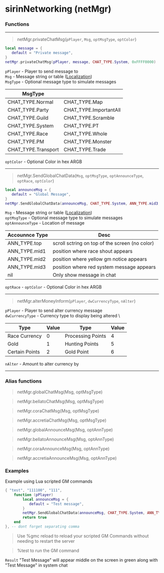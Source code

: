 # sirinNetworking (netMgr)
### Functions
 
 ---

> netMgr.privateChatMsg(`pPlayer`, `Msg`, `optMsgType`, `optColor`)

 ```lua
local message = { 
	default = "Private message",
}
netMgr.privateChatMsg(pPlayer, message, CHAT_TYPE.System, 0xFFFF0000)

```
`pPlayer` - Player to send message to \
`Msg` - Message string or table ([Localization](scriptlocal.md)) \
`MsgType` - Optional message type to simulate messages

| MsgType | |
|--|--|
|CHAT_TYPE.Normal|CHAT_TYPE.Map|
|CHAT_TYPE.Party|CHAT_TYPE.ImportantAll|
|CHAT_TYPE.Guild|CHAT_TYPE.Scramble|
|CHAT_TYPE.System|CHAT_TYPE.PT|
|CHAT_TYPE.Race|CHAT_TYPE.Whole|
|CHAT_TYPE.PM|CHAT_TYPE.Monster|
|CHAT_TYPE.Transport|CHAT_TYPE.Trade|

`optColor` - Optional Color in hex ARGB

---

> netMgr.SendGlobalChatData(`Msg`, `optMsgType`, `optAnnounceType`, `optRace`, `optColor`)

 ```lua
local announceMsg = { 
	default = "Global Message",
}
netMgr.SendGlobalChatData(announceMsg, CHAT_TYPE.System, ANN_TYPE.mid3, nil, 0xFF00FF00)

```

`Msg` - Message string or table ([Localization](scriptlocal.md)) \
`optMsgType` - Optional message type to simulate messages \
`optAnnounceType` - Location of message

| Accounnce Type | Desc |
|--|--|
|ANN_TYPE.top| scroll sctring on top of the screen (no color)|
|ANN_TYPE.mid1| position where race shout appears|
|ANN_TYPE.mid2| position where yellow gm notice appears|
|ANN_TYPE.mid3| position where red system message appears|
|nil| Only show message in chat|

`optRace` - 
`optColor` - Optional Color in hex ARGB

---

> netMgr.alterMoneyInform(`pPlayer`, `dwCurrencyType`, `nAlter`)

`pPlayer` - Player to send alter currency message \
`dwCurrencyType` - Currency type to display being altered \

| Type | Value | Type | Value
|--|--|--|--|
| Race Currency | 0 |Processing Points|4|
| Gold| 1 |Hunting Points |5|
| Certain Points|2 | Gold Point|6|

`nAlter` - Amount to alter currency by

---

### Alias functions

> netMgr.globalChatMsg(Msg, optMsgType)

> netMgr.bellatoChatMsg(Msg, optMsgType)

> netMgr.coraChatMsg(Msg, optMsgType)

> netMgr.accretiaChatMsg(Msg, optMsgType)

> netMgr.globalAnnounceMsg(Msg, optAnnType)

> netMgr.bellatoAnnounceMsg(Msg, optAnnType)

> netMgr.coraAnnounceMsg(Msg, optAnnType)

> netMgr.accretiaAnnounceMsg(Msg, optAnnType)

### Examples

Example using Lua scripted GM commands

```lua
{ "test", "111100", "111",
    function (pPlayer)
        local announceMsg = { 
		   default = "Test message",
		}
		netMgr.SendGlobalChatData(announceMsg, CHAT_TYPE.System, ANN_TYPE.mid3, nil, 0xFF00FF00)
        return true
    end
}, -- dont forget separating comma
```

> Use %gmc reload to reload your scripted GM Commands without needing to restart the server

> %test  to run the GM command

`Result` "Test Message" will appear middle on the screen in green along with "Test Message" in system chat

